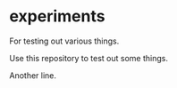 # experiments
For testing out various things.

Use this repository to test out some things.

Another line.
